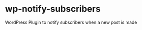 wp-notify-subscribers
=====================

WordPress Plugin to notify subscribers when a new post is made